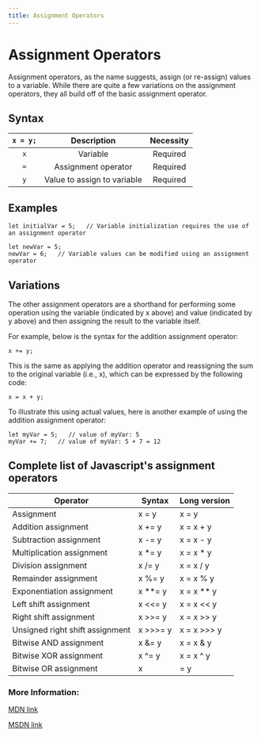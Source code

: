```yaml
---
title: Assignment Operators
---
```


# Assignment Operators

Assignment operators, as the name suggests, assign (or re-assign) values to a variable. While there are quite a few variations on the assignment operators, they all build off of the basic assignment operator.

## Syntax

`x = y;` | Description  | Necessity
:---------:|:---------------------:|:---------:  
`x` | Variable | Required  
`=` | Assignment operator | Required  
`y` | Value to assign to variable | Required

## Examples

    let initialVar = 5;   // Variable initialization requires the use of an assignment operator

    let newVar = 5;
    newVar = 6;   // Variable values can be modified using an assignment operator

## Variations

The other assignment operators are a shorthand for performing some operation using the variable (indicated by x above) and value (indicated by y above) and then assigning the result to the variable itself.

For example, below is the syntax for the addition assignment operator:

    x += y;

This is the same as applying the addition operator and reassigning the sum to the original variable (i.e., x), which can be expressed by the following code:

    x = x + y;

To illustrate this using actual values, here is another example of using the addition assignment operator:

    let myVar = 5;   // value of myVar: 5
    myVar += 7;   // value of myVar: 5 + 7 = 12

## Complete list of Javascript's assignment operators

Operator | Syntax | Long version  
------------------------------- | --------- | -------------  
Assignment | x = y | x = y  
Addition assignment | x += y | x = x + y  
Subtraction assignment | x -= y | x = x - y  
Multiplication assignment | x *= y | x = x * y  
Division assignment | x /= y | x = x / y  
Remainder assignment | x %= y | x = x % y  
Exponentiation assignment | x **= y | x = x ** y  
Left shift assignment | x <<= y | x = x << y  
Right shift assignment | x >>= y | x = x >> y  
Unsigned right shift assignment | x >>>= y | x = x >>> y  
Bitwise AND assignment | x &= y | x = x & y  
Bitwise XOR assignment | x ^= y | x = x ^ y  
Bitwise OR assignment | x |= y | x = x | y

### More Information:

<a href='https://developer.mozilla.org/en-US/docs/Web/JavaScript/Reference/Operators/Assignment_Operators#Assignment' target='_blank' rel='nofollow'>MDN link</a>

<a href='https://docs.microsoft.com/en-us/scripting/javascript/reference/assignment-operator-decrement-equal-javascript' target='_blank' rel='nofollow'>MSDN link</a>
